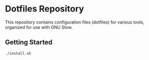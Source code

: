 # Dotfiles Repository

This repository contains configuration files (dotfiles) for various tools, organized for use with GNU Stow.

## Getting Started

```sh
./install.sh
```